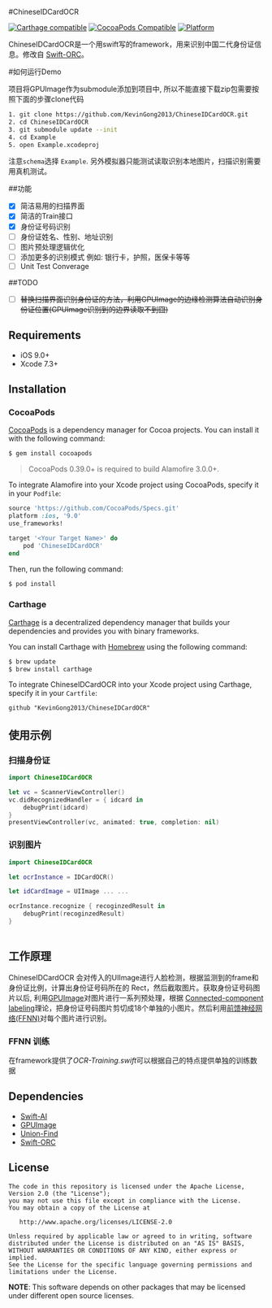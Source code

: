 #ChineseIDCardOCR

[![Carthage compatible](https://img.shields.io/badge/Carthage-compatible-4BC51D.svg?style=flat)](https://github.com/Carthage/Carthage) [![CocoaPods Compatible](https://img.shields.io/cocoapods/v/ChineseIDCardOCR.svg)](https://img.shields.io/cocoapods/v/ChineseIDCardOCR.svg) [![Platform](https://img.shields.io/cocoapods/p/ChineseIDCardOCR.svg?style=flat)](http://cocoadocs.org/docsets/ChineseIDCardOCR)

ChineseIDCardOCR是一个用swift写的framework，用来识别中国二代身份证信息。修改自 [Swift-ORC](https://github.com/garnele007/SwiftOCR)。


#如何运行Demo

项目将GPUImage作为submodule添加到项目中, 所以不能直接下载zip包需要按照下面的步骤clone代码

```bash
1. git clone https://github.com/KevinGong2013/ChineseIDCardOCR.git
2. cd ChineseIDCardOCR
3. git submodule update --init
4. cd Example
5. open Example.xcodeproj
```

注意`schema`选择 `Example`.
另外模拟器只能测试读取识别本地图片，扫描识别需要用真机测试。

##功能
- [x] 简洁易用的扫描界面
- [x] 简洁的Train接口
- [x] 身份证号码识别
- [ ] 身份证姓名、性别、地址识别
- [ ] 图片预处理逻辑优化
- [ ] 添加更多的识别模式 例如: 银行卡，护照，医保卡等等
- [ ] Unit Test Converage

##TODO
- [ ] ~~替换扫描界面识别身份证的方法，利用GPUImage的边缘检测算法自动识别身份证位置(GPUImage识别到的边界读取不到囧)~~


## Requirements

- iOS 9.0+
- Xcode 7.3+

## Installation

### CocoaPods

[CocoaPods](http://cocoapods.org) is a dependency manager for Cocoa projects. You can install it with the following command:

```bash
$ gem install cocoapods
```

> CocoaPods 0.39.0+ is required to build Alamofire 3.0.0+.

To integrate Alamofire into your Xcode project using CocoaPods, specify it in your `Podfile`:

```ruby
source 'https://github.com/CocoaPods/Specs.git'
platform :ios, '9.0'
use_frameworks!

target '<Your Target Name>' do
    pod 'ChineseIDCardOCR'
end
```

Then, run the following command:

```bash
$ pod install
```

### Carthage
[Carthage](https://github.com/Carthage/Carthage) is a decentralized dependency manager that builds your dependencies and provides you with binary frameworks.

You can install Carthage with [Homebrew](http://brew.sh/) using the following command:

```bash
$ brew update
$ brew install carthage
```

To integrate ChineseIDCardOCR into your Xcode project using Carthage, specify it in your `Cartfile`:

```ogdl
github "KevinGong2013/ChineseIDCardOCR"
```

## 使用示例

### 扫描身份证
```swift
import ChineseIDCardOCR

let vc = ScannerViewController()
vc.didRecognizedHandler = { idcard in
	debugPrint(idcard) 
}
presentViewController(vc, animated: true, completion: nil)	
```

### 识别图片

```swift
import ChineseIDCardOCR

let ocrInstance = IDCardOCR()

let idCardImage = UIImage ... ...

ocrInstance.recognize { recoginzedResult in 
	debugPrint(recoginzedResult)
}
	
```

## 工作原理
ChineseIDCardOCR 会对传入的UIImage进行人脸检测，根据监测到的frame和身份证比例，计算出身份证号码所在的 Rect，然后截取图片。获取身份证号码图片以后, 利用[GPUImage](https://github.com/BradLarson/GPUImage)对图片进行一系列预处理，根据 [Connected-component labeling](https://en.wikipedia.org/wiki/Connected-component_labeling)理论，把身份证号码图片剪切成18个单独的小图片。然后利用[前馈神经网络(FFNN)](https://en.wikipedia.org/wiki/Feedforward_neural_network)对每个图片进行识别。
### FFNN 训练
在framework提供了*OCR-Training.swift*可以根据自己的特点提供单独的训练数据

## Dependencies

* [Swift-AI](https://github.com/collinhundley/Swift-AI)
* [GPUImage](https://github.com/BradLarson/GPUImage)
* [Union-Find](https://github.com/hollance/swift-algorithm-club/tree/master/Union-Find)
* [Swift-ORC](https://github.com/garnele007/SwiftOCR)

## License

    The code in this repository is licensed under the Apache License, Version 2.0 (the "License");
    you may not use this file except in compliance with the License.
    You may obtain a copy of the License at

       http://www.apache.org/licenses/LICENSE-2.0

    Unless required by applicable law or agreed to in writing, software
    distributed under the License is distributed on an "AS IS" BASIS,
    WITHOUT WARRANTIES OR CONDITIONS OF ANY KIND, either express or implied.
    See the License for the specific language governing permissions and
    limitations under the License.

**NOTE**: This software depends on other packages that may be licensed under different open source licenses.
